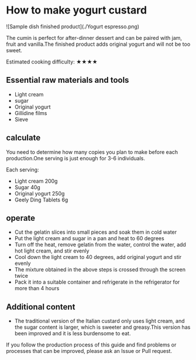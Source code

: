 # How to make yogurt custard

![Sample dish finished product](./Yogurt espresso.png)

The cumin is perfect for after-dinner dessert and can be paired with jam, fruit and vanilla.The finished product adds original yogurt and will not be too sweet.

Estimated cooking difficulty: ★★★★

## Essential raw materials and tools

- Light cream
- sugar
- Original yogurt
- Gillidine films
- Sieve

## calculate

You need to determine how many copies you plan to make before each production.One serving is just enough for 3-6 individuals.

Each serving:

- Light cream 200g
- Sugar 40g
- Original yogurt 250g
- Geely Ding Tablets 6g

## operate

- Cut the gelatin slices into small pieces and soak them in cold water
- Put the light cream and sugar in a pan and heat to 60 degrees
- Turn off the heat, remove gelatin from the water, control the water, add hot light cream, and stir evenly
- Cool down the light cream to 40 degrees, add original yogurt and stir evenly
- The mixture obtained in the above steps is crossed through the screen twice
- Pack it into a suitable container and refrigerate in the refrigerator for more than 4 hours

## Additional content

- The traditional version of the Italian custard only uses light cream, and the sugar content is larger, which is sweeter and greasy.This version has been improved and it is less burdensome to eat.

If you follow the production process of this guide and find problems or processes that can be improved, please ask an Issue or Pull request.